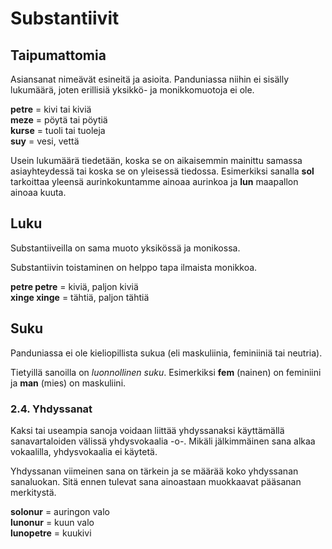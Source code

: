 # Substantiivit

## Taipumattomia

Asiansanat nimeävät esineitä ja asioita. Panduniassa niihin ei sisälly lukumäärä, joten erillisiä yksikkö- ja monikkomuotoja ei ole.

**petre**
= kivi tai kiviä  
**meze**
= pöytä tai pöytiä  
**kurse**
= tuoli tai tuoleja  
**suy**
= vesi, vettä  

Usein lukumäärä tiedetään, koska se on aikaisemmin mainittu samassa asiayhteydessä tai koska se on yleisessä tiedossa. Esimerkiksi sanalla **sol** tarkoittaa yleensä aurinkokuntamme ainoaa aurinkoa ja **lun** maapallon ainoaa kuuta.

## Luku

Substantiiveilla on sama muoto yksikössä ja monikossa.

Substantiivin toistaminen on helppo tapa ilmaista monikkoa.

**petre petre**
= kiviä, paljon kiviä  
**xinge xinge**
= tähtiä, paljon tähtiä  


## Suku

Panduniassa ei ole kieliopillista sukua (eli maskuliinia, feminiiniä tai neutria).

Tietyillä sanoilla on _luonnollinen suku_. Esimerkiksi **fem** (nainen) on feminiini ja **man** (mies) on maskuliini.

### 2.4. Yhdyssanat

Kaksi tai useampia sanoja voidaan liittää yhdyssanaksi käyttämällä sanavartaloiden välissä yhdysvokaalia -o-. Mikäli jälkimmäinen sana alkaa vokaalilla, yhdysvokaalia ei käytetä.

Yhdyssanan viimeinen sana on tärkein ja se määrää koko yhdyssanan sanaluokan. Sitä ennen tulevat sana ainoastaan muokkaavat pääsanan merkitystä.

**solonur**
= auringon valo  
**lunonur**
= kuun valo  
**lunopetre**
= kuukivi  

